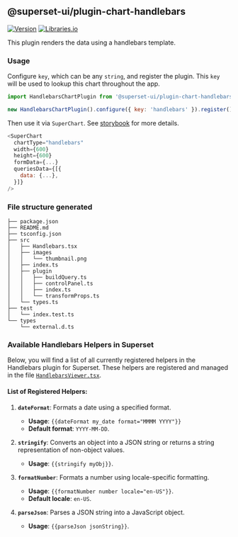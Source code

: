 <!--
Licensed to the Apache Software Foundation (ASF) under one
or more contributor license agreements.  See the NOTICE file
distributed with this work for additional information
regarding copyright ownership.  The ASF licenses this file
to you under the Apache License, Version 2.0 (the
"License"); you may not use this file except in compliance
with the License.  You may obtain a copy of the License at

  http://www.apache.org/licenses/LICENSE-2.0

Unless required by applicable law or agreed to in writing,
software distributed under the License is distributed on an
"AS IS" BASIS, WITHOUT WARRANTIES OR CONDITIONS OF ANY
KIND, either express or implied.  See the License for the
specific language governing permissions and limitations
under the License.
-->

## @superset-ui/plugin-chart-handlebars

[![Version](https://img.shields.io/npm/v/@superset-ui/plugin-chart-handlebars.svg?style=flat)](https://www.npmjs.com/package/@superset-ui/plugin-chart-handlebars)
[![Libraries.io](https://img.shields.io/librariesio/release/npm/%40superset-ui%2Fplugin-chart-handlebars?style=flat)](https://libraries.io/npm/@superset-ui%2Fplugin-chart-handlebars)

This plugin renders the data using a handlebars template.

### Usage

Configure `key`, which can be any `string`, and register the plugin. This `key` will be used to
lookup this chart throughout the app.

```js
import HandlebarsChartPlugin from '@superset-ui/plugin-chart-handlebars';

new HandlebarsChartPlugin().configure({ key: 'handlebars' }).register();
```

Then use it via `SuperChart`. See
[storybook](https://apache-superset.github.io/superset-ui/?selectedKind=plugin-chart-handlebars) for
more details.

```js
<SuperChart
  chartType="handlebars"
  width={600}
  height={600}
  formData={...}
  queriesData={[{
    data: {...},
  }]}
/>
```

### File structure generated

```
├── package.json
├── README.md
├── tsconfig.json
├── src
│   ├── Handlebars.tsx
│   ├── images
│   │   └── thumbnail.png
│   ├── index.ts
│   ├── plugin
│   │   ├── buildQuery.ts
│   │   ├── controlPanel.ts
│   │   ├── index.ts
│   │   └── transformProps.ts
│   └── types.ts
├── test
│   └── index.test.ts
└── types
    └── external.d.ts
```

### Available Handlebars Helpers in Superset

Below, you will find a list of all currently registered helpers in the Handlebars plugin for Superset. These helpers are registered and managed in the file [`HandlebarsViewer.tsx`](./path/to/HandlebarsViewer.tsx). 

#### List of Registered Helpers:

1. **`dateFormat`**: Formats a date using a specified format.   
   - **Usage**: `{{dateFormat my_date format="MMMM YYYY"}}`  
   - **Default format**: `YYYY-MM-DD`.

2. **`stringify`**: Converts an object into a JSON string or returns a string representation of non-object values.   
   - **Usage**: `{{stringify myObj}}`.

3. **`formatNumber`**: Formats a number using locale-specific formatting.   
   - **Usage**: `{{formatNumber number locale="en-US"}}`.  
   - **Default locale**: `en-US`.

4. **`parseJson`**: Parses a JSON string into a JavaScript object.   
   - **Usage**: `{{parseJson jsonString}}`.
